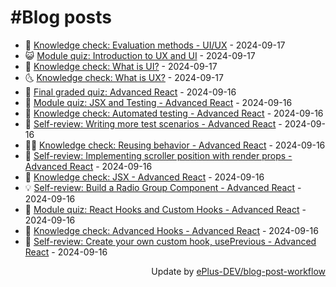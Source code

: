 # #Blog posts
<!-- BLOG-POST-LIST:START -->
- 🧰 [Knowledge check: Evaluation methods - UI/UX](https://eplus.dev/knowledge-check-evaluation-methods-uiux) - 2024-09-17
- 😺 [Module quiz: Introduction to UX and UI](https://eplus.dev/module-quiz-introduction-to-ux-and-ui) - 2024-09-17
- 🗽 [Knowledge check: What is UI?](https://eplus.dev/knowledge-check-what-is-ui) - 2024-09-17
- 🌜 [Knowledge check: What is UX?](https://eplus.dev/knowledge-check-what-is-ux) - 2024-09-17
- 📝 [Final graded quiz: Advanced React](https://eplus.dev/final-graded-quiz-advanced-react) - 2024-09-16
- 🚀 [Module quiz: JSX and Testing - Advanced React](https://eplus.dev/module-quiz-jsx-and-testing-advanced-react) - 2024-09-16
- 💼 [Knowledge check: Automated testing - Advanced React](https://eplus.dev/knowledge-check-automated-testing-advanced-react) - 2024-09-16
- 🦣 [Self-review: Writing more test scenarios - Advanced React](https://eplus.dev/self-review-writing-more-test-scenarios-advanced-react) - 2024-09-16
- 👨‍🏫 [Knowledge check: Reusing behavior - Advanced React](https://eplus.dev/knowledge-check-reusing-behavior-advanced-react) - 2024-09-16
- 🔭 [Self-review: Implementing scroller position with render props - Advanced React](https://eplus.dev/self-review-implementing-scroller-position-with-render-props-advanced-react) - 2024-09-16
- 🤡 [Knowledge check: JSX - Advanced React](https://eplus.dev/knowledge-check-jsx-advanced-react) - 2024-09-16
- 💡 [Self-review: Build a Radio Group Component - Advanced React](https://eplus.dev/self-review-build-a-radio-group-component-advanced-react) - 2024-09-16
- 🦣 [Module quiz: React Hooks and Custom Hooks - Advanced React](https://eplus.dev/module-quiz-react-hooks-and-custom-hooks-advanced-react) - 2024-09-16
- 💪 [Knowledge check: Advanced Hooks - Advanced React](https://eplus.dev/knowledge-check-advanced-hooks-advanced-react) - 2024-09-16
- 🤡 [Self-review: Create your own custom hook, usePrevious - Advanced React](https://eplus.dev/self-review-create-your-own-custom-hook-useprevious-advanced-react) - 2024-09-16<!-- BLOG-POST-LIST:END -->
<div align="right">
  Update by <a target="_blank"
    href="https://github.com/ePlus-DEV/blog-post-workflow">ePlus-DEV/blog-post-workflow</a>
</div>
